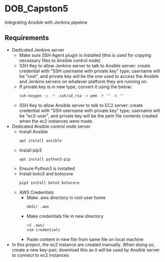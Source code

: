 # DOB_Capston5
Integrating Ansible with Jenkins pipeline

## Requirements
- Dedicated Jenkins server
  - Make sure SSH Agent plugin is installed (this is used for copying necessary files to Ansible control node)
  - SSH Key to allow Jenkins server to talk to Ansible server: create credential with "SSH username with private key" type; username will be "root", and private key will be the one used to access the Ansible and Jenkins servers on whatever platform they are running on.
  - If private key is in new type, convert it using the below:
    ```Bash
    ssh-keygen -p -f .ssh/id_rsa -m pem -P "" -N ""
    ```
  - SSH Key to allow Ansible server to talk to EC2 server: create credential with "SSH username with private key" type; username will be "ec2-user", and private key will be the pem file contents created when the ec2 instances were made.
- Dedicated Ansible control node server
  - Install Ansible
    ```Bash
    apt install ansible
    ```
  - Install pip3
    ```Bash
    apt install python3-pip
    ```
  - Ensure Python3 is installed
  - Install boto3 and botocore
    ```Bash
    pip3 install boto3 botocore
    ```
  - AWS Credentials
    - Make .aws directory in root user home
      ```Bash
      mkdir .aws
      ```
    - Make credentials file in new directory
      ```Bash
      cd .aws/
      vim credentials
      ```
    - Paste content in new file from same file on local machine
- In this project, the ec2 instance are created manually.  When doing so, create a new key-pair; download this as it will be used by Ansible server to connect to ec2 instances